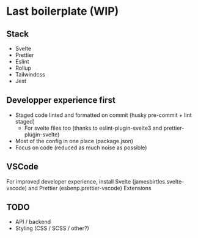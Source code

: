 # Last boilerplate (WIP)

## Stack

- Svelte
- Prettier
- Eslint
- Rollup
- Tailwindcss
- Jest

## Developper experience first

- Staged code linted and formatted on commit (husky pre-commit + lint staged)
  - For svelte files too (thanks to eslint-plugin-svelte3 and prettier-plugin-svelte)
- Most of the config in one place (package.json)
- Focus on code (reduced as much noise as possible)

## VSCode

For improved developer experience, install Svelte (jamesbirtles.svelte-vscode) and Prettier (esbenp.prettier-vscode) Extensions

## TODO

- API / backend
- Styling (CSS / SCSS / other?)
